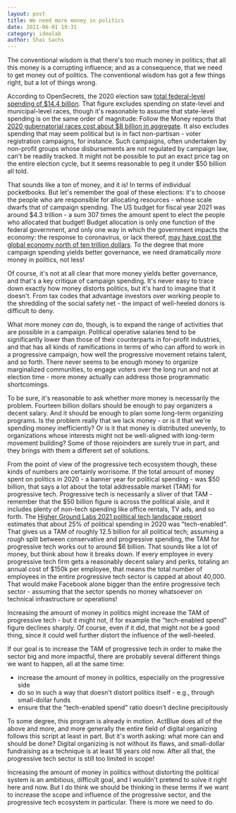```yaml
---
layout: post
title: We need more money in politics
date: 2021-06-01 19:31
category: idealab
author: Shai Sachs
---
```


The conventional wisdom is that there's too much money in politics; that all this money is a corrupting influence; and as a consequence, that we need to get money out of politics. The conventional wisdom has got a few things right, but a lot of things wrong.

According to OpenSecrets, the 2020 election saw [total federal-level spending of $14.4 billion](https://www.opensecrets.org/news/2021/02/2020-cycle-cost-14p4-billion-doubling-16/). That figure excludes spending on state-level and municipal-level races, though it's reasonable to assume that state-level spending is on the same order of magnitude: Follow the Money reports that [2020 gubernatorial races cost about $8 billion in aggregate](https://www.followthemoney.org/show-me?dt=1&f-fc=2&c-exi=1&c-r-ot=G,O). It also excludes spending that may seem political but is in fact non-partisan - voter registration campaigns, for instance. Such campaigns, often undertaken by non-profit groups whose disbursements are not regulated by campaign law, can't be readily tracked. It might not be possible to put an exact price tag on the entire election cycle, but it seems reasonable to peg it under $50 billion all told.

That sounds like a ton of money, and it is! In terms of individual pocketbooks. But let's remember the goal of these elections: it's to choose the people who are responsible for allocating resources - whose scale dwarfs that of campaign spending. The US budget for fiscal year 2021 was around $4.3 trillion - a sum 307 times the amount spent to elect the people who allocated that budget! Budget allocation is only one function of the federal government, and only one way in which the government impacts the economy: the response to coronavirus, or lack thereof, [may have cost the global economy north of ten trillion dollars](https://www.businesstoday.in/current/world/global-cost-of-coronavirus-this-is-how-much-covid19-pandemic-has-cost-the-world-economy/story/425100.html). To the degree that more campaign spending yields better governance, we need dramatically *more* money in politics, not less!

Of course, it's not at all clear that more money yields better governance, and that's a key critique of campaign spending. It's never easy to trace down exactly how money distorts politics, but it's hard to imagine that it doesn't. From tax codes that advantage investors over working people to the shredding of the social safety net - the impact of well-heeled donors is difficult to deny.

What more money *can* do, though, is to expand the range of activities that are possible in a campaign. Political operative salaries tend to be significantly lower than those of their counterparts in for-profit industries, and that has all kinds of ramifications in terms of who can afford to work in a progressive campaign, how well the progressive movement retains talent, and so forth. There never seems to be enough money to organize marginalized communities, to engage voters over the long run and not at election time - more money actually can address those programmatic shortcomings.

To be sure, it's reasonable to ask whether more money is necessarily the problem. Fourteen billion dollars should be enough to pay organizers a decent salary. And it should be enough to plan some long-term organizing programs. Is the problem really that we lack money - or is it that we're spending money inefficiently? Or is it that money is distributed unevenly, to organizations whose interests might not be well-aligned with long-term movement building? Some of those rejoinders are surely true in part, and they brings with them a different set of solutions.

From the point of view of the progressive tech ecosystem though, these kinds of numbers are certainly worrisome. If the total amount of money spent on politics in 2020 - a banner year for political spending - was $50 billion, that says a lot about the total addressable market (TAM) for progressive tech. Progressive tech is necessarily a sliver of that TAM - remember that the $50 billion figure is across the political aisle, and it includes plenty of non-tech spending like office rentals, TV ads, and so forth. The [Higher Ground Labs 2021 political tech landscape report](https://highergroundlabs.com/our-2020-political-tech-landscape-report/) estimates that about 25% of political spending in 2020 was "tech-enabled". That gives us a TAM of roughly 12.5 billion for all political tech; assuming a rough split between conservative and progressive spending, the TAM for progressive tech works out to around $6 billion. That sounds like a lot of money, but think about how it breaks down. If every employee in every progressive tech firm gets a reasonably decent salary and perks, totaling an annual cost of $150k per employee, that means the total number of employees in the entire progressive tech sector is capped at about 40,000. That would make Facebook alone bigger than the entire progressive tech sector - assuming that the sector spends no money whatsoever on technical infrastructure or operations!

Increasing the amount of money in politics might increase the TAM of progressive tech - but it might not, if for example the "tech-enabled spend" figure declines sharply. Of course, even if it did, that might not be a good thing, since it could well further distort the influence of the well-heeled.

If our goal is to increase the TAM of progressive tech in order to make the sector big and more impactful, there are probably several different things we want to happen, all at the same time:

* increase the amount of money in politics, especially on the progressive side
* do so in such a way that doesn't distort politics itself - e.g., through small-dollar funds
* ensure that the "tech-enabled spend" ratio doesn't decline precipitously

To some degree, this program is already in motion. ActBlue does all of the above and more, and more generally the entire field of digital organizing follows this script at least in part. But it's worth asking: what more can and should be done? Digital organizing is not without its flaws, and small-dollar fundraising as a technique is at least 18 years old now. After all that, the progressive tech sector is still too limited in scope!

Increasing the amount of money in politics without distorting the political system is an ambitious, difficult goal, and I wouldn't pretend to solve it right here and now. But I do think we should be thinking in these terms if we want to increase the scope and influence of the progressive sector, and the progressive tech ecosystem in particular. There is more we need to do.
